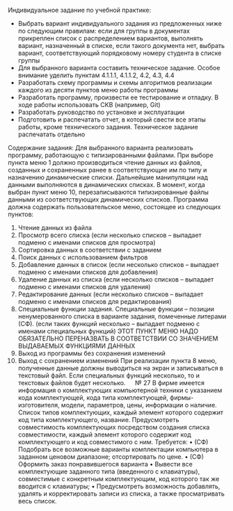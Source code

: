 Индивидуальное задание по учебной практике:

- Выбрать вариант индивидуального задания из предложенных ниже по следующим правилам: если для группы в документах прикреплен список с распределением вариантов, выполнять вариант, назначенный в списке, если такого документа нет, выбрать вариант, соответствующий порядковому номеру студента в списке группы
- Для выбранного варианта составить техническое задание. Особое внимание уделить пунктам 4.1.1.1, 4.1.1.2, 4.2, 4.3, 4.4
- Разработать схему программы и схемы алгоритмов реализации каждого из десяти пунктов меню работы программы
- Разработать программу, произвести ее тестирование и отладку. В ходе работы использовать СКВ (например, Git)
- Разработать руководство по установке и эксплуатации
- Подготовить и распечатать отчет, в который свести все этапы работы, кроме технического задания. Техническое задание распечатать отдельно


Содержание задания:
Для выбранного варианта реализовать программу, работающую с типизированными файлами. При выборе пункта меню 1 должно производиться чтение данных из файлов, созданных и сохраненных ранее в соответствующие им по типу и назначению динамические списки. Дальнейшие манипуляции над данными выполняются в динамических списках. В момент, когда выбран пункт меню 10, перезаписываются типизированные файлы данными из соответствующих динамических списков.
Программа должна содержать пользовательское меню, состоящее из следующих пунктов:
1.	Чтение данных из файла
2.	Просмотр всего списка (если несколько списков – выпадает подменю с именами списков для просмотра)
3.	Сортировка данных в соответствии с заданием
4.	Поиск данных с использованием фильтров
5.	Добавление данных в список (если несколько списков – выпадает подменю с именами списков для добавления)
6.	Удаление данных из списка (если несколько списков – выпадает подменю с именами списков для удаления)
7.	Редактирование данных (если несколько списков – выпадает подменю с именами списков для редактирования)
8.	Специальные функции задания. Специальные функции – позиции ненумерованного списка в варианте задания, помеченные литерами (СФ). (если таких функций несколько – выпадает подменю с именами специальных функций) ЭТОТ ПУНКТ МЕНЮ НАДО ОБЯЗАТЕЛЬНО ПЕРЕНАЗВАТЬ В СООТВЕТСТВИИ СО ЗНАЧЕНИЕМ ВЫДАВАЕМЫХ ФУНКЦИЯМИ ДАННЫХ
9.	Выход из программы без сохранения изменений
10.	Выход с сохранением изменений
При реализации пункта 8 меню, полученные данные должны выводиться на экран и записываться в текстовый файл. Если специальных функций несколько, то и текстовых файлов будет несколько.
 
№ 27
В фирме имеется информация о комплектующих компьютерной техники с указанием кода комплектующей, кода типа комплектующей, фирмы-изготовителя, модели, параметров, цены, информации о наличие. Список типов комплектующих, каждый элемент которого содержит код типа комплектующего, название. Предусмотреть совместимость комплектующих посредством создания списка совместимости, каждый элемент которого содержит код комплектующего и код совместимого с ним. Требуется:
•	(СФ) Подобрать все возможные варианты комплектации компьютера в заданном ценовом диапазоне; отсортировать по цене.
•	(СФ) Оформить заказ понравившегося варианта
•	Вывести все комплектующие заданного типа (введенного с клавиатуры), совместимые с конкретным комплектующим, код которого так же вводится с клавиатуры;
•	Предусмотреть возможность добавлять, удалять и корректировать записи из списка, а также просматривать весь список.

